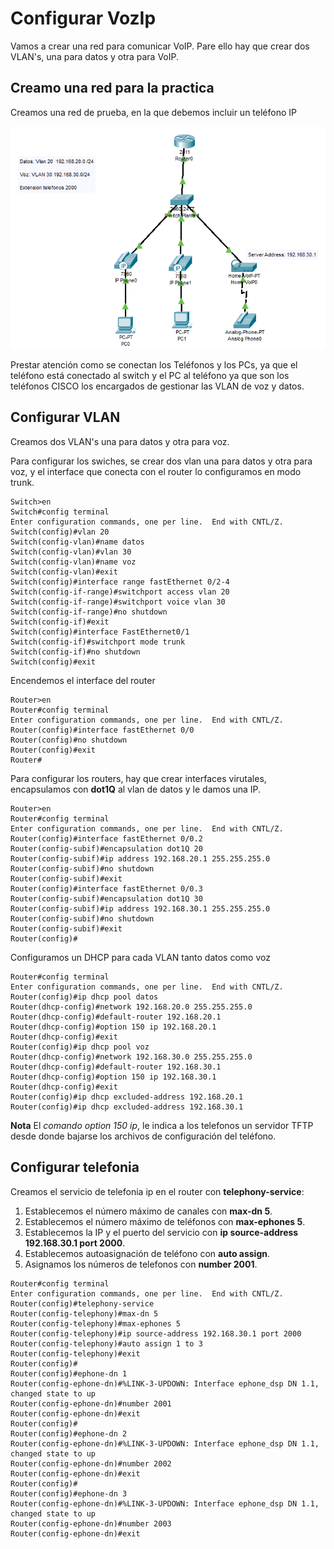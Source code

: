 # Configurar VozIp

Vamos a crear una red para comunicar VoIP. Pare ello hay que crear dos VLAN's, una para datos y otra para VoIP.

## Creamo una red para la practica

Creamos una red de prueba, en la que debemos incluir un teléfono IP

![VoIP](Imagenes/VoIP.png)

Prestar atención como se conectan los Teléfonos y los PCs, ya que el teléfono está conectado al switch y el PC al teléfono ya que son los teléfonos CISCO los encargados de gestionar las VLAN de voz y datos.

## Configurar VLAN

Creamos dos VLAN's una para datos y otra para voz.

Para configurar los swiches, se crear dos vlan una para datos y otra para voz,
y el interface que conecta con el router lo configuramos en modo trunk.

``` cisco ios
Switch>en
Switch#config terminal
Enter configuration commands, one per line.  End with CNTL/Z.
Switch(config)#vlan 20
Switch(config-vlan)#name datos
Switch(config-vlan)#vlan 30
Switch(config-vlan)#name voz
Switch(config-vlan)#exit
Switch(config)#interface range fastEthernet 0/2-4
Switch(config-if-range)#switchport access vlan 20
Switch(config-if-range)#switchport voice vlan 30
Switch(config-if-range)#no shutdown
Switch(config-if)#exit
Switch(config)#interface FastEthernet0/1
Switch(config-if)#switchport mode trunk
Switch(config-if)#no shutdown
Switch(config)#exit
```

Encendemos el interface del router

``` cisco ios
Router>en
Router#config terminal
Enter configuration commands, one per line.  End with CNTL/Z.
Router(config)#interface fastEthernet 0/0
Router(config)#no shutdown
Router(config)#exit
Router#
```

Para configurar los routers, hay que crear interfaces virutales,
encapsulamos con **dot1Q** al vlan de datos y le damos una IP.

``` cisco ios
Router>en
Router#config terminal
Enter configuration commands, one per line.  End with CNTL/Z.
Router(config)#interface fastEthernet 0/0.2
Router(config-subif)#encapsulation dot1Q 20
Router(config-subif)#ip address 192.168.20.1 255.255.255.0
Router(config-subif)#no shutdown
Router(config-subif)#exit
Router(config)#interface fastEthernet 0/0.3
Router(config-subif)#encapsulation dot1Q 30
Router(config-subif)#ip address 192.168.30.1 255.255.255.0
Router(config-subif)#no shutdown
Router(config-subif)#exit
Router(config)#
```

Configuramos un DHCP para cada VLAN tanto datos como voz

``` cisco ios
Router#config terminal
Enter configuration commands, one per line.  End with CNTL/Z.
Router(config)#ip dhcp pool datos
Router(dhcp-config)#network 192.168.20.0 255.255.255.0
Router(dhcp-config)#default-router 192.168.20.1
Router(dhcp-config)#option 150 ip 192.168.20.1
Router(dhcp-config)#exit
Router(config)#ip dhcp pool voz
Router(dhcp-config)#network 192.168.30.0 255.255.255.0
Router(dhcp-config)#default-router 192.168.30.1
Router(dhcp-config)#option 150 ip 192.168.30.1
Router(dhcp-config)#exit
Router(config)#ip dhcp excluded-address 192.168.20.1
Router(config)#ip dhcp excluded-address 192.168.30.1
```

**Nota** El *comando option 150 ip*, le indica a los telefonos un servidor TFTP desde donde bajarse los archivos de configuración del teléfono.

## Configurar telefonia

Creamos el servicio de telefonia ip en el router con **telephony-service**:

1. Establecemos el número máximo de canales con **max-dn 5**.
2. Establecemos el número máximo de teléfonos con **max-ephones 5**.
3. Establecemos la IP y el puerto del servicio con **ip source-address 192.168.30.1 port 2000**.
4. Establecemos autoasignación de teléfono con **auto assign**.
5. Asignamos los números de telefonos con **number 2001**.

``` cisco ios
Router#config terminal
Enter configuration commands, one per line.  End with CNTL/Z.
Router(config)#telephony-service 
Router(config-telephony)#max-dn 5
Router(config-telephony)#max-ephones 5
Router(config-telephony)#ip source-address 192.168.30.1 port 2000
Router(config-telephony)#auto assign 1 to 3
Router(config-telephony)#exit
Router(config)#
Router(config)#ephone-dn 1
Router(config-ephone-dn)#%LINK-3-UPDOWN: Interface ephone_dsp DN 1.1, changed state to up
Router(config-ephone-dn)#number 2001
Router(config-ephone-dn)#exit
Router(config)#
Router(config)#ephone-dn 2
Router(config-ephone-dn)#%LINK-3-UPDOWN: Interface ephone_dsp DN 1.1, changed state to up
Router(config-ephone-dn)#number 2002
Router(config-ephone-dn)#exit
Router(config)#
Router(config)#ephone-dn 3
Router(config-ephone-dn)#%LINK-3-UPDOWN: Interface ephone_dsp DN 1.1, changed state to up
Router(config-ephone-dn)#number 2003
Router(config-ephone-dn)#exit
```
